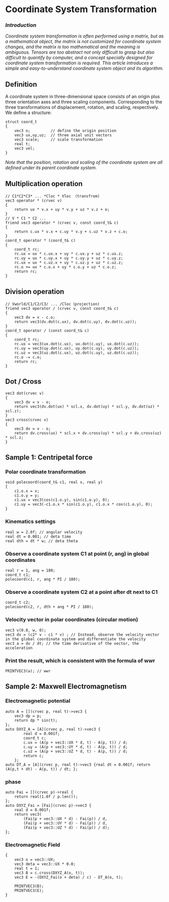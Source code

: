 # Coordinate System Transformation

### *Introduction*
*Coordinate system transformation is often performed using a matrix, but as a mathematical object, the matrix is not customized for coordinate system changes, and the matrix is too mathematical and the meaning is ambiguous.*
*Tensors are too abstract not only difficult to grasp but also difficult to quantify by computer, and a concept specially designed for coordinate system transformation is required.*
*This article introduces a simple and easy-to-understand coordinate system object and its algorithm.*
## Definition
A coordinate system in three-dimensional space consists of an origin plus three orientation axes and three scaling components. Corresponding to the three transformations of displacement, rotation, and scaling, respectively.
We define a structure:
````
struct coord_t
{
    vec3 o; 		// define the origin position
    vec3 ux,uy,uz; 	// three axial unit vectors
    vec3 scale; 	// scale transformation
    real t;	
    vec3 vel;
}
````
*Note that the position, rotation and scaling of the coordinate system are all defined under its parent coordinate system.*
## Multiplication operation
```
// C1*C2*C3* ... *Cloc * Vloc （transfrom)
vec3 operator * (crvec v)
{
    return ux * v.x + uy * v.y + uz * v.z + o;
}
// V * C1 * C2 ...
friend vec3 operator * (crvec v, const coord_t& c)
{
    return c.ux * v.x + c.uy * v.y + c.uz * v.z + c.o;
}
coord_t operator * (coord_t& c)
{
    coord_t rc;
    rc.ux = ux * c.ux.x + uy * c.ux.y + uz * c.ux.z;
    rc.uy = ux * c.uy.x + uy * c.uy.y + uz * c.uy.z;
    rc.ux = ux * c.uz.x + uy * c.uz.y + uz * c.uz.z;
    rc.o += ux * c.o.x + uy * c.o.y + uz * c.o.z;
    return rc;
}
```
## Division operation
```
// Vworld/C1/C2/C3/ ... /Cloc（projection)
friend vec3 operator / (crvec v, const coord_t& c)
{
	vec3 dv = v - c.o;
	return vec3(dv.dot(c.ux), dv.dot(c.uy), dv.dot(c.uz));
}
coord_t operator / (const coord_t& c)
{
	coord_t rc;
	rc.ux = vec3(ux.dot(c.ux), ux.dot(c.uy), ux.dot(c.uz));
	rc.uy = vec3(uy.dot(c.ux), uy.dot(c.uy), uy.dot(c.uz));
	rc.uz = vec3(uz.dot(c.ux), uz.dot(c.uy), uz.dot(c.uz));
	rc.o -= c.o;
	return rc;
}
```
## Dot / Cross
```
vec3 dot(crvec v)
{
	vec3 dv = v - o;
	return vec3(dv.dot(ux) * scl.x, dv.dot(uy) * scl.y, dv.dot(uz) * scl.z);
}
vec3 cross(crvec v)
{
	vec3 dv = v - o;
	return dv.cross(ux) * scl.x + dv.cross(uy) * scl.y + dv.cross(uz) * scl.z;
}
```

## Sample 1: Centripetal force
### Polar coordinate transformation
````
void polecoord(coord_t& c1, real x, real y)
{
    c1.o.x = x;
    c1.o.y = y;
    c1.ux = vec3(cos(c1.o.y), sin(c1.o.y), 0);
    c1.uy = vec3(-c1.o.x * sin(c1.o.y), c1.o.x * cos(c1.o.y), 0);
}
````
### Kinematics settings
````
real w = 2.0f; // angular velocity
real dt = 0.001; // deta time
real dth = dt * w; // deta theta
````

### Observe a coordinate system C1 at point (r, ang) in global coordinates
````
real r = 1, ang = 180;
coord_t c1;
polecoord(c1, r, ang * PI / 180);
````
### Observe a coordinate system C2 at a point after dt next to C1
````
coord_t c2;
polecoord(c2, r, dth + ang * PI / 180);
````
### Velocity vector in polar coordinates (circular motion)
````
vec3 v(0.0, w, 0);
vec3 dv = (c2* v - c1 * v) ; // Instead, observe the velocity vector in the global coordinate system and differentiate the velocity
vec3 a = dv / dt; // the time derivative of the vector, the acceleration
````

### Print the result, which is consistent with the formula of w*w*r
````
PRINTVEC3(a); // wwr
````

## Sample 2: Maxwell Electromagnetism
### Electromagnetic potential
```
auto A = [](crvec p, real t)->vec3 {
	vec3 dp = p;
	return dp * sin(t); 
};
auto DXYZ_A = [A](crvec p, real t)->vec3 {
		real d = 0.001f;
		coord_t c;
		c.ux = (A(p + vec3::UX * d, t) - A(p, t)) / d;
		c.uy = (A(p + vec3::UY * d, t) - A(p, t)) / d;
		c.uz = (A(p + vec3::UZ * d, t) - A(p, t)) / d;
		return c;
	};
auto DT_A = [A](crvec p, real t)->vec3 {real dt = 0.001f; return (A(p,t + dt) - A(p, t)) / dt; };
```
### phase
```
auto Fai = [](crvec p)->real {
	return real(1.0f / p.len()); 
};
auto DXYZ_Fai = [Fai](crvec p)->vec3 {
	real d = 0.001f; 
	return vec3(
		(Fai(p + vec3::UX * d) - Fai(p)) / d,
		(Fai(p + vec3::UY * d) - Fai(p)) / d,
		(Fai(p + vec3::UZ * d) - Fai(p)) / d);
};
```
### Electromagnetic Field
```
{
	vec3 o = vec3::UX;
	vec3 deta = vec3::UX * 0.0;
	real t = 1;
	vec3 B = c.cross(DXYZ_A(o, t));
	vec3 E = -(DXYZ_Fai(o + deta) / c) - DT_A(o, t);

	PRINTVEC3(B);
	PRINTVEC3(E);
}
```
